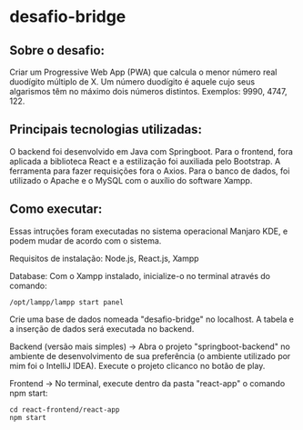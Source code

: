 # desafio-bridge

## Sobre o desafio:

Criar um Progressive Web App (PWA) que calcula o menor número real duodígito múltiplo de X. Um número duodígito é aquele cujo seus algarismos têm no máximo dois números distintos. Exemplos: 9990, 4747, 122.

## Principais tecnologias utilizadas:

O backend foi desenvolvido em Java com Springboot. Para o frontend, fora aplicada a biblioteca React e a estilização foi auxiliada pelo Bootstrap. A ferramenta para fazer requisições fora o Axios. Para o banco de dados, foi utilizado o Apache e o MySQL com o auxílio do software Xampp.

## Como executar:

Essas intruções foram executadas no sistema operacional Manjaro KDE, e podem mudar de acordo com o sistema.

Requisitos de instalação: Node.js, React.js, Xampp

Database: Com o Xampp instalado, inicialize-o no terminal através do comando:
    
    /opt/lampp/lampp start panel

Crie uma base de dados nomeada "desafio-bridge" no localhost. A tabela e a inserção de dados será executada no backend.

Backend (versão mais simples) -> Abra o projeto "springboot-backend" no ambiente de desenvolvimento de sua preferência (o ambiente utilizado  por mim foi o IntelliJ IDEA). Execute o projeto clicanco no botão de play.

Frontend -> No terminal, execute dentro da pasta "react-app" o comando npm start:

    cd react-frontend/react-app
    npm start

